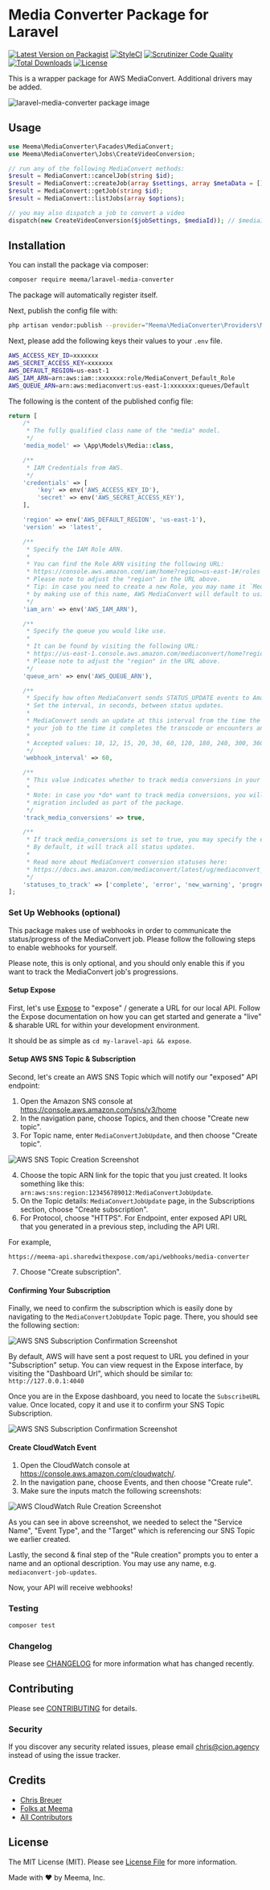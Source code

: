 # Media Converter Package for Laravel

[![Latest Version on Packagist](https://img.shields.io/packagist/v/meema/laravel-media-converter.svg?style=flat-square)](https://packagist.org/packages/meema/laravel-media-converter)
[![StyleCI](https://github.styleci.io/repos/264578171/shield?branch=master)](https://github.styleci.io/repos/264578171)
[![Scrutinizer Code Quality](https://scrutinizer-ci.com/g/meemaio/laravel-media-converter/badges/quality-score.png?b=master)](https://scrutinizer-ci.com/g/meemaio/laravel-media-converter/?branch=master)
[![Total Downloads](https://img.shields.io/packagist/dt/meema/laravel-media-converter.svg?style=flat-square)](https://packagist.org/packages/meema/laravel-media-converter)
[![License](https://img.shields.io/github/license/meemalabs/laravel-media-converter.svg?style=flat-square)](https://github.com/meemalabs/laravel-media-converter/blob/master/LICENSE.md)
<!-- [[![Test](https://github.com/meemalabs/laravel-media-converter/workflows/Test/badge.svg?branch=master)](https://github.com/meemalabs/laravel-media-converter/actions) -->
<!-- [[![Build Status](wip)](ghactions) -->

This is a wrapper package for AWS MediaConvert. Additional drivers may be added.

![laravel-media-converter package image](https://banners.beyondco.de/Media%20Converter.png?theme=light&packageManager=composer+require&packageName=meema%2Flaravel-media-converter&pattern=floatingCogs&style=style_1&description=Easily+%26+quickly+integrate+your+application+with+AWS+MediaConvert.&md=1&showWatermark=1&fontSize=125px&images=video-camera&widths=350)

## Usage

``` php
use Meema\MediaConverter\Facades\MediaConvert;
use Meema\MediaConverter\Jobs\CreateVideoConversion;

// run any of the following MediaConvert methods:
$result = MediaConvert::cancelJob(string $id);
$result = MediaConvert::createJob(array $settings, array $metaData = [], int $priority = 0);
$result = MediaConvert::getJob(string $id);
$result = MediaConvert::listJobs(array $options);

// you may also dispatch a job to convert a video
dispatch(new CreateVideoConversion($jobSettings, $mediaId)); // $mediaId is optional & refers to the relating model's id
```

## Installation

You can install the package via composer:

```bash
composer require meema/laravel-media-converter
```

The package will automatically register itself.

Next, publish the config file with:

```bash
php artisan vendor:publish --provider="Meema\MediaConverter\Providers\MediaConvertServiceProvider" --tag="config"
```

Next, please add the following keys their values to your `.env` file.

```bash
AWS_ACCESS_KEY_ID=xxxxxxx
AWS_SECRET_ACCESS_KEY=xxxxxxx
AWS_DEFAULT_REGION=us-east-1
AWS_IAM_ARN=arn:aws:iam::xxxxxxx:role/MediaConvert_Default_Role
AWS_QUEUE_ARN=arn:aws:mediaconvert:us-east-1:xxxxxxx:queues/Default
```

The following is the content of the published config file:

```php
return [
    /*
     * The fully qualified class name of the "media" model.
     */
    'media_model' => \App\Models\Media::class,

    /**
     * IAM Credentials from AWS.
     */
    'credentials' => [
        'key' => env('AWS_ACCESS_KEY_ID'),
        'secret' => env('AWS_SECRET_ACCESS_KEY'),
    ],

    'region' => env('AWS_DEFAULT_REGION', 'us-east-1'),
    'version' => 'latest',

    /**
     * Specify the IAM Role ARN.
     *
     * You can find the Role ARN visiting the following URL:
     * https://console.aws.amazon.com/iam/home?region=us-east-1#/roles
     * Please note to adjust the "region" in the URL above.
     * Tip: in case you need to create a new Role, you may name it `MediaConvert_Default_Role`
     * by making use of this name, AWS MediaConvert will default to using this IAM Role.
     */
    'iam_arn' => env('AWS_IAM_ARN'),

    /**
     * Specify the queue you would like use.
     *
     * It can be found by visiting the following URL:
     * https://us-east-1.console.aws.amazon.com/mediaconvert/home?region=us-east-1#/queues/details/Default
     * Please note to adjust the "region" in the URL above.
     */
    'queue_arn' => env('AWS_QUEUE_ARN'),

    /**
     * Specify how often MediaConvert sends STATUS_UPDATE events to Amazon CloudWatch Events.
     * Set the interval, in seconds, between status updates.
     *
     * MediaConvert sends an update at this interval from the time the service begins processing
     * your job to the time it completes the transcode or encounters an error.
     *
     * Accepted values: 10, 12, 15, 20, 30, 60, 120, 180, 240, 300, 360, 420, 480, 540, 600
     */
    'webhook_interval' => 60,

    /**
     * This value indicates whether to track media conversions in your database.
     *
     * Note: in case you *do* want to track media conversions, you will need to execute the
     * migration included as part of the package.
     */
    'track_media_conversions' => true,

    /**
     * If track_media_conversions is set to true, you may specify the events you would like to fire/track.
     * By default, it will track all status updates.
     *
     * Read more about MediaConvert conversion statuses here:
     * https://docs.aws.amazon.com/mediaconvert/latest/ug/mediaconvert_cwe_events.html
     */
    'statuses_to_track' => ['complete', 'error', 'new_warning', 'progressing', 'input_information', 'queue_hop'],
];
```

### Set Up Webhooks (optional)

This package makes use of webhooks in order to communicate the status/progress of the MediaConvert job. Please follow the following steps to enable webhooks for yourself.

Please note, this is only optional, and you should only enable this if you want to track the MediaConvert job's progressions.

#### Setup Expose

First, let's use [Expose](https://beyondco.de/docs/expose/getting-started/installation) to "expose" / generate a URL for our local API. Follow the Expose documentation on how you can get started and generate a "live" & sharable URL for within your development environment.

It should be as simple as `cd my-laravel-api && expose`.

#### Setup AWS SNS Topic & Subscription

Second, let's create an AWS SNS Topic which will notify our "exposed" API endpoint:

1. Open the Amazon SNS console at https://console.aws.amazon.com/sns/v3/home
2. In the navigation pane, choose Topics, and then choose "Create new topic".
3. For Topic name, enter `MediaConvertJobUpdate`, and then choose "Create topic".

![AWS SNS Topic Creation Screenshot](https://i.imgur.com/wzVJFxZ.png)

4. Choose the topic ARN link for the topic that you just created. It looks something like this: `arn:aws:sns:region:123456789012:MediaConvertJobUpdate`.
5. On the Topic details: `MediaConvertJobUpdate` page, in the Subscriptions section, choose "Create subscription".
6. For Protocol, choose "HTTPS". For Endpoint, enter exposed API URL that you generated in a previous step, including the API URI.

For example,
```
https://meema-api.sharedwithexpose.com/api/webhooks/media-converter
```

7. Choose "Create subscription".

#### Confirming Your Subscription

Finally, we need to confirm the subscription which is easily done by navigating to the `MediaConvertJobUpdate` Topic page. There, you should see the following section:

![AWS SNS Subscription Confirmation Screenshot](https://i.imgur.com/qzLZJAD.png)

By default, AWS will have sent a post request to URL you defined in your "Subscription" setup. You can view request in the Expose interface, by visiting the "Dashboard Url", which should be similar to: `http://127.0.0.1:4040`

Once you are in the Expose dashboard, you need to locate the `SubscribeURL` value. Once located, copy it and use it to confirm your SNS Topic Subscription.

![AWS SNS Subscription Confirmation Screenshot](https://i.imgur.com/ECGIBUY.png)

#### Create CloudWatch Event

1. Open the CloudWatch console at https://console.aws.amazon.com/cloudwatch/.
2. In the navigation pane, choose Events, and then choose "Create rule".
3. Make sure the inputs match the following screenshots:

![AWS CloudWatch Rule Creation Screenshot](https://i.imgur.com/2c8SEfN.png)

As you can see in above screenshot, we needed to select the "Service Name", "Event Type", and the "Target" which is referencing our SNS Topic we earlier created.

Lastly, the second & final step of the "Rule creation" prompts you to enter a name and an optional description. You may use any name, e.g. `mediaconvert-job-updates`.

Now, your API will receive webhooks!

### Testing

``` bash
composer test
```

### Changelog

Please see [CHANGELOG](CHANGELOG.md) for more information what has changed recently.

## Contributing

Please see [CONTRIBUTING](CONTRIBUTING.md) for details.

### Security

If you discover any security related issues, please email chris@cion.agency instead of using the issue tracker.

## Credits

- [Chris Breuer](https://github.com/Chris1904)
- [Folks at Meema](https://github.com/meemalabs)
- [All Contributors](../../contributors)

## License

The MIT License (MIT). Please see [License File](LICENSE.md) for more information.

Made with ❤️ by Meema, Inc.
